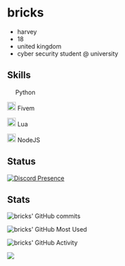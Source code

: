 <h1>bricks</h1>

- harvey
- 18
- united kingdom
- cyber security student @ university

## Skills
<img width="15" src="https://external-content.duckduckgo.com/iu/?u=https%3A%2F%2Flogos-download.com%2Fwp-content%2Fuploads%2F2016%2F10%2FPython_logo_icon.png&f=1&nofb=1" /> Python

<img width="20" src="https://img.icons8.com/color/512/fivem.png" /> Fivem

<img width="20" src="https://upload.wikimedia.org/wikipedia/commons/c/cf/Lua-Logo.svg" /> Lua

<img width="20" src="https://upload.wikimedia.org/wikipedia/commons/thumb/d/d9/Node.js_logo.svg/1280px-Node.js_logo.svg.png" /> NodeJS

## Status
[![Discord Presence](https://lanyard-profile-readme.vercel.app/api/264772390951714816?theme=transparent&bg=0d1117&animated=true&idleMessage=Freelance%20Developer&borderRadius=15px&hideDiscrim=false)](https://discord.com/users/264772390951714816)

## Stats

![bricks' GitHub commits](https://github-readme-streak-stats.herokuapp.com/?user=brikcs&theme=transparent&hide_border=true)

![bricks' GitHub Most Used](https://github-readme-stats.vercel.app/api/top-langs/?username=brikcs&layout=donut&theme=transparent&hide_border=true)

![bricks' GitHub Activity](https://github-readme-stats.vercel.app/api/wakatime?username=brikcs&theme=transparent&v=2&hide_border=true)

![](https://komarev.com/ghpvc/?username=brikcs&color=blue)
